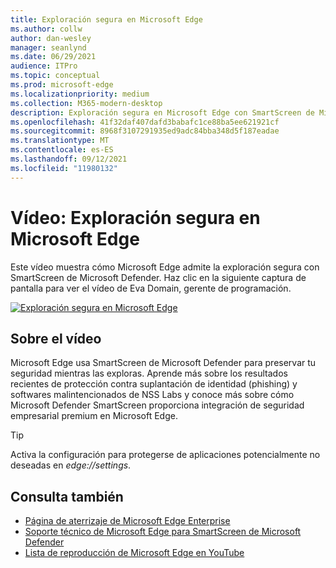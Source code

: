 ```yaml
---
title: Exploración segura en Microsoft Edge
ms.author: collw
author: dan-wesley
manager: seanlynd
ms.date: 06/29/2021
audience: ITPro
ms.topic: conceptual
ms.prod: microsoft-edge
ms.localizationpriority: medium
ms.collection: M365-modern-desktop
description: Exploración segura en Microsoft Edge con SmartScreen de Microsoft Defender
ms.openlocfilehash: 41f32daf407dafd3babafc1ce88ba5ee621921cf
ms.sourcegitcommit: 8968f3107291935ed9adc84bba348d5f187eadae
ms.translationtype: MT
ms.contentlocale: es-ES
ms.lasthandoff: 09/12/2021
ms.locfileid: "11980132"
---
```

# <a name="video-secure-browsing-on-microsoft-edge"></a>Vídeo: Exploración segura en Microsoft Edge

Este vídeo muestra cómo Microsoft Edge admite la exploración segura con SmartScreen de Microsoft Defender. Haz clic en la siguiente captura de pantalla para ver el vídeo de Eva Domain, gerente de programación.

[![Exploración segura en Microsoft Edge](media/microsoft-edge-video-security-smartscreen/0.png)](http://www.youtube.com/watch?v=s9kk88SkjLw "Secure browsing on Microsoft Edge")

## <a name="about-the-video"></a>Sobre el vídeo

Microsoft Edge usa SmartScreen de Microsoft Defender para preservar tu seguridad mientras las exploras. Aprende más sobre los resultados recientes de protección contra suplantación de identidad (phishing) y softwares malintencionados de NSS Labs y conoce más sobre cómo Microsoft Defender SmartScreen proporciona integración de seguridad empresarial premium en Microsoft Edge.

> [!TIP]
> Activa la configuración para protegerse de aplicaciones potencialmente no deseadas en *edge://settings*.

## <a name="see-also"></a>Consulta también

- [Página de aterrizaje de Microsoft Edge Enterprise](https://aka.ms/EdgeEnterprise)
- [Soporte técnico de Microsoft Edge para SmartScreen de Microsoft Defender](microsoft-edge-security-smartscreen.md)
- [Lista de reproducción de Microsoft Edge en YouTube](https://www.youtube.com/playlist?list=PLXtHYVsvn_b-uXh1tMeYpT-0iD8tD3tFy)

